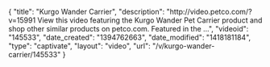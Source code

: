 {
    "title": "Kurgo Wander Carrier",
    "description": "http:\/\/video.petco.com\/?v=15991 View this video featuring the Kurgo Wander Pet Carrier product and shop other similar products on petco.com. Featured in the ...",
    "videoid": "145533",
    "date_created": "1394762663",
    "date_modified": "1418181184",
    "type": "captivate",
    "layout": "video",
    "url": "\/v\/kurgo-wander-carrier\/145533"
}